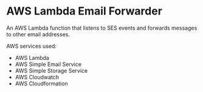 # AWS Lambda Email Forwarder
An AWS Lambda function that listens to SES events and forwards messages to other email addresses.

AWS services used:
  * AWS Lambda
  * AWS Simple Email Service
  * AWS Simple Storage Service
  * AWS Cloudwatch
  * AWS Cloudformation
